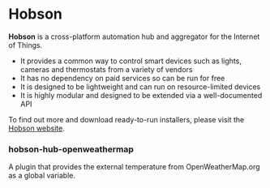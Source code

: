 # Hobson

**Hobson** is a cross-platform automation hub and aggregator for the Internet of Things.

* It provides a common way to control smart devices such as lights, cameras and thermostats from a variety of vendors
* It has no dependency on paid services so can be run for free
* It is designed to be lightweight and can run on resource-limited devices
* It is highly modular and designed to be extended via a well-documented API 

To find out more and download ready-to-run installers, please visit the 
[Hobson website](http://www.hobson-automation.com).

### hobson-hub-openweathermap

A plugin that provides the external temperature from OpenWeatherMap.org as a global variable.